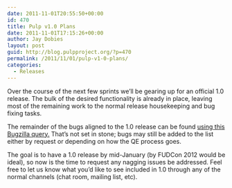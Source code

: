 ```yaml
---
date: 2011-11-01T20:55:50+00:00
id: 470
title: Pulp v1.0 Plans
date: 2011-11-01T17:15:26+00:00
author: Jay Dobies
layout: post
guid: http://blog.pulpproject.org/?p=470
permalink: /2011/11/01/pulp-v1-0-plans/
categories:
  - Releases
---
```

<!-- more -->
Over the course of the next few sprints we&#8217;ll be gearing up for an official 1.0 release. The bulk of the desired functionality is already in place, leaving most of the remaining work to the normal release housekeeping and bug fixing tasks.

The remainder of the bugs aligned to the 1.0 release can be found <a href="https://bugzilla.redhat.com/buglist.cgi?query_format=advanced&#038;order=Importance&#038;bug_status=NEW&#038;bug_status=ASSIGNED&#038;version=1.0&#038;classification=Community&#038;product=Pulp" target="new">using this Bugzilla query.</a> That&#8217;s not set in stone; bugs may still be added to the list either by request or depending on how the QE process goes.

The goal is to have a 1.0 release by mid-January (by FUDCon 2012 would be ideal), so now is the time to request any nagging issues be addressed. Feel free to let us know what you&#8217;d like to see included in 1.0 through any of the normal channels (chat room, mailing list, etc).